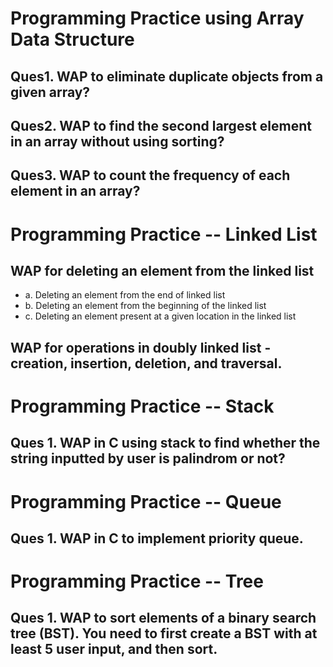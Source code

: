 # Programming Practice using Array Data Structure 


## Ques1. WAP to eliminate duplicate objects from a given array?

## Ques2. WAP to find the second largest element in an array without using sorting?

## Ques3. WAP to count the frequency of each element in an array?

# Programming Practice -- Linked List

## WAP for deleting an element from the linked list
* a. Deleting an element from the end of linked list
* b. Deleting an element from the beginning of the linked list
* c. Deleting an element present at a given location in the linked list

## WAP for operations in doubly linked list - creation, insertion, deletion, and traversal.


# Programming Practice -- Stack

## Ques 1. WAP in C using stack to find whether the string inputted by user is palindrom or not?

# Programming Practice -- Queue

## Ques 1. WAP in C to implement priority queue.

# Programming Practice -- Tree

## Ques 1. WAP to sort elements of a binary search tree (BST). You need to first create a BST with at least 5 user input, and then sort.



